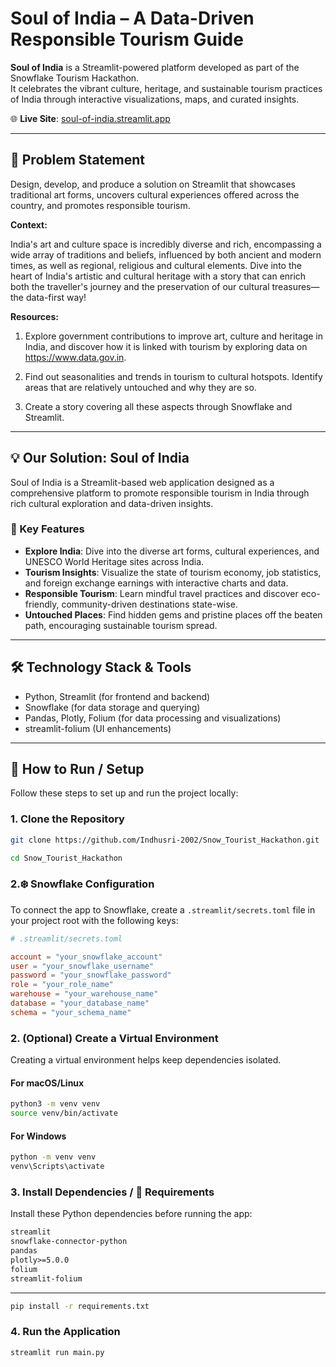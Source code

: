 # Soul of India – A Data-Driven Responsible Tourism Guide

**Soul of India** is a Streamlit-powered platform developed as part of the Snowflake Tourism Hackathon.  
It celebrates the vibrant culture, heritage, and sustainable tourism practices of India through interactive visualizations, maps, and curated insights.

🌐 **Live Site**: [soul-of-india.streamlit.app](https://soul-of-india.streamlit.app/)

---

## 🧩 Problem Statement

Design, develop, and produce a solution on Streamlit that showcases traditional art forms, uncovers cultural experiences offered across the country, and promotes responsible tourism.

**Context:**

India's art and culture space is incredibly diverse and rich, encompassing a wide array of traditions and beliefs, influenced by both ancient and modern times, as well as regional, religious and cultural elements. Dive into the heart of India's artistic and cultural heritage with a story that can enrich both the traveller's journey and the preservation of our cultural treasures—the data-first way!

**Resources:**

1. Explore government contributions to improve art, culture and heritage in India, and discover how it is linked with tourism by exploring data on https://www.data.gov.in.

2. Find out seasonalities and trends in tourism to cultural hotspots. Identify areas that are relatively untouched and why they are so.

3. Create a story covering all these aspects through Snowflake and Streamlit.
---


## 💡 Our Solution: Soul of India

Soul of India is a Streamlit-based web application designed as a comprehensive platform to promote responsible tourism in India through rich cultural exploration and data-driven insights.

### 🧭 Key Features

- **Explore India**: Dive into the diverse art forms, cultural experiences, and UNESCO World Heritage sites across India.  
- **Tourism Insights**: Visualize the state of tourism economy, job statistics, and foreign exchange earnings with interactive charts and data.  
- **Responsible Tourism**: Learn mindful travel practices and discover eco-friendly, community-driven destinations state-wise.  
- **Untouched Places**: Find hidden gems and pristine places off the beaten path, encouraging sustainable tourism spread.  

---

## 🛠️ Technology Stack & Tools

- Python, Streamlit (for frontend and backend)  
- Snowflake (for data storage and querying)  
- Pandas, Plotly, Folium (for data processing and visualizations)  
- streamlit-folium (UI enhancements)  

---

## 🚀 How to Run / Setup

Follow these steps to set up and run the project locally:

### 1. Clone the Repository
```bash
git clone https://github.com/Indhusri-2002/Snow_Tourist_Hackathon.git
```
```bash
cd Snow_Tourist_Hackathon
```

### 2.❄️ Snowflake Configuration

To connect the app to Snowflake, create a `.streamlit/secrets.toml` file in your project root with the following keys:

```toml
# .streamlit/secrets.toml

account = "your_snowflake_account"
user = "your_snowflake_username"
password = "your_snowflake_password"
role = "your_role_name"
warehouse = "your_warehouse_name"
database = "your_database_name"
schema = "your_schema_name"
```

### 2. (Optional) Create a Virtual Environment
Creating a virtual environment helps keep dependencies isolated.

#### For macOS/Linux
```bash
python3 -m venv venv
source venv/bin/activate
```

#### For Windows
```bash
python -m venv venv
venv\Scripts\activate
```

### 3. Install Dependencies /  🧾 Requirements

Install these Python dependencies before running the app:

```txt
streamlit
snowflake-connector-python
pandas
plotly>=5.0.0
folium
streamlit-folium
```

---

```bash
pip install -r requirements.txt
```

### 4. Run the Application
```bash
streamlit run main.py
```
